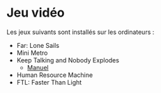 # Jeu vidéo

Les jeux suivants sont installés sur les ordinateurs :

- Far: Lone Sails
- Mini Metro
- Keep Talking and Nobody Explodes
  - [Manuel](https://www.bombmanual.com/fr/index.html)
- Human Resource Machine
- FTL: Faster Than Light
